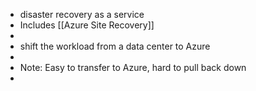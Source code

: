 - disaster recovery as a service
- Includes [[Azure Site Recovery]]
-
- shift the workload from a data center to Azure
-
- Note: Easy to transfer to Azure, hard to pull back down
-